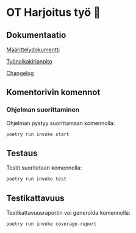 # OT Harjoitus työ 🐍

## Dokumentaatio

[Määrittelydokumentti](./dokumentaatio/vaatimusmaarittely.md)

[Työnaikakirjanpito](./dokumentaatio/tuntikirjanpito.md)

[Changelog](./dokumentaatio/changelog.md)

## Komentorivin komennot

### Ohjelman suorittaminen

Ohjelman pystyy suorittamaan komennolla:

```bash
poetry run invoke start
```

## Testaus

Testit suoritetaan komennolla:

```bash
poetry run invoke test
```

## Testikattavuus

Testikattavuusraportin voi generoida komennolla:

```bash
poetry run invoke coverage-report
```
